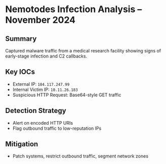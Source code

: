 # Nemotodes Infection Analysis – November 2024

##  Summary
Captured malware traffic from a medical research facility showing signs of early-stage infection and C2 callbacks.

##  Key IOCs
- External IP: `104.117.247.99`
- Internal Victim IP: `10.11.26.183`
- Suspicious HTTP Request: Base64-style GET traffic

##  Detection Strategy
- Alert on encoded HTTP URIs
- Flag outbound traffic to low-reputation IPs

##  Mitigation
- Patch systems, restrict outbound traffic, segment network zones
